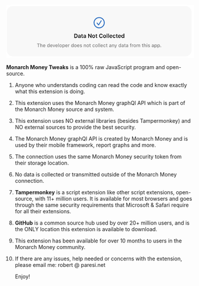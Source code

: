 
![Settings](/images/MM_SettingsDeveloper.png)

**Monarch Money Tweaks** is a 100% raw JavaScript program and open-source.   

1. Anyone who understands coding can read the code and know exactly what this extension is doing.
2. This extension uses the Monarch Money graphQl API which is part of the Monarch Money source and system.
3. This extension uses NO external libraries (besides Tampermonkey) and NO external sources to provide the best security.
4. The Monarch Money graphQl API is created by Monarch Money and is used by their mobile framework, report graphs and more.
5. The connection uses the same Monarch Money security token from their storage location.
6. No data is collected or transmitted outside of the Monarch Money connection.
7. **Tampermonkey** is a script extension like other script extensions, open-source, with 11+ million users.  It is available for most browsers and goes through the same security requirements that Microsoft & Safari require for all their extensions.
8. **GitHub** is a common source hub used by over 20+ million users, and is the ONLY location this extension is available to download.
9. This extension has been available for over 10 months to users in the Monarch Money community.
10. If there are any issues, help needed or concerns with the extension, please email me: robert @ paresi.net

    Enjoy!
